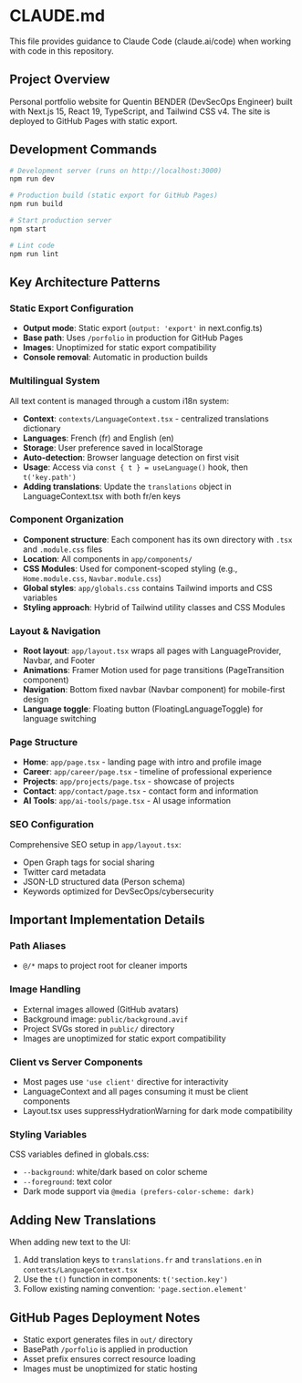 # CLAUDE.md

This file provides guidance to Claude Code (claude.ai/code) when working with code in this repository.

## Project Overview
Personal portfolio website for Quentin BENDER (DevSecOps Engineer) built with Next.js 15, React 19, TypeScript, and Tailwind CSS v4. The site is deployed to GitHub Pages with static export.

## Development Commands
```bash
# Development server (runs on http://localhost:3000)
npm run dev

# Production build (static export for GitHub Pages)
npm run build

# Start production server
npm start

# Lint code
npm run lint
```

## Key Architecture Patterns

### Static Export Configuration
- **Output mode**: Static export (`output: 'export'` in next.config.ts)
- **Base path**: Uses `/porfolio` in production for GitHub Pages
- **Images**: Unoptimized for static export compatibility
- **Console removal**: Automatic in production builds

### Multilingual System
All text content is managed through a custom i18n system:
- **Context**: `contexts/LanguageContext.tsx` - centralized translations dictionary
- **Languages**: French (fr) and English (en)
- **Storage**: User preference saved in localStorage
- **Auto-detection**: Browser language detection on first visit
- **Usage**: Access via `const { t } = useLanguage()` hook, then `t('key.path')`
- **Adding translations**: Update the `translations` object in LanguageContext.tsx with both fr/en keys

### Component Organization
- **Component structure**: Each component has its own directory with `.tsx` and `.module.css` files
- **Location**: All components in `app/components/`
- **CSS Modules**: Used for component-scoped styling (e.g., `Home.module.css`, `Navbar.module.css`)
- **Global styles**: `app/globals.css` contains Tailwind imports and CSS variables
- **Styling approach**: Hybrid of Tailwind utility classes and CSS Modules

### Layout & Navigation
- **Root layout**: `app/layout.tsx` wraps all pages with LanguageProvider, Navbar, and Footer
- **Animations**: Framer Motion used for page transitions (PageTransition component)
- **Navigation**: Bottom fixed navbar (Navbar component) for mobile-first design
- **Language toggle**: Floating button (FloatingLanguageToggle) for language switching

### Page Structure
- **Home**: `app/page.tsx` - landing page with intro and profile image
- **Career**: `app/career/page.tsx` - timeline of professional experience
- **Projects**: `app/projects/page.tsx` - showcase of projects
- **Contact**: `app/contact/page.tsx` - contact form and information
- **AI Tools**: `app/ai-tools/page.tsx` - AI usage information

### SEO Configuration
Comprehensive SEO setup in `app/layout.tsx`:
- Open Graph tags for social sharing
- Twitter card metadata
- JSON-LD structured data (Person schema)
- Keywords optimized for DevSecOps/cybersecurity

## Important Implementation Details

### Path Aliases
- `@/*` maps to project root for cleaner imports

### Image Handling
- External images allowed (GitHub avatars)
- Background image: `public/background.avif`
- Project SVGs stored in `public/` directory
- Images are unoptimized for static export compatibility

### Client vs Server Components
- Most pages use `'use client'` directive for interactivity
- LanguageContext and all pages consuming it must be client components
- Layout.tsx uses suppressHydrationWarning for dark mode compatibility

### Styling Variables
CSS variables defined in globals.css:
- `--background`: white/dark based on color scheme
- `--foreground`: text color
- Dark mode support via `@media (prefers-color-scheme: dark)`

## Adding New Translations
When adding new text to the UI:
1. Add translation keys to `translations.fr` and `translations.en` in `contexts/LanguageContext.tsx`
2. Use the `t()` function in components: `t('section.key')`
3. Follow existing naming convention: `'page.section.element'`

## GitHub Pages Deployment Notes
- Static export generates files in `out/` directory
- BasePath `/porfolio` is applied in production
- Asset prefix ensures correct resource loading
- Images must be unoptimized for static hosting

